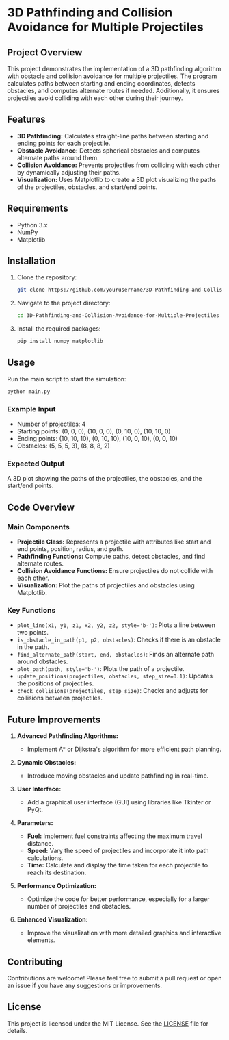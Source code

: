# 3D Pathfinding and Collision Avoidance for Multiple Projectiles

## Project Overview

This project demonstrates the implementation of a 3D pathfinding algorithm with obstacle and collision avoidance for multiple projectiles. The program calculates paths between starting and ending coordinates, detects obstacles, and computes alternate routes if needed. Additionally, it ensures projectiles avoid colliding with each other during their journey.



## Features

- **3D Pathfinding:** Calculates straight-line paths between starting and ending points for each projectile.
- **Obstacle Avoidance:** Detects spherical obstacles and computes alternate paths around them.
- **Collision Avoidance:** Prevents projectiles from colliding with each other by dynamically adjusting their paths.
- **Visualization:** Uses Matplotlib to create a 3D plot visualizing the paths of the projectiles, obstacles, and start/end points.

## Requirements

- Python 3.x
- NumPy
- Matplotlib

## Installation

1. Clone the repository:
    ```bash
    git clone https://github.com/yourusername/3D-Pathfinding-and-Collision-Avoidance-for-Multiple-Projectiles.git
    ```
2. Navigate to the project directory:
    ```bash
    cd 3D-Pathfinding-and-Collision-Avoidance-for-Multiple-Projectiles
    ```
3. Install the required packages:
    ```bash
    pip install numpy matplotlib
    ```

## Usage

Run the main script to start the simulation:
```bash
python main.py
```

### Example Input

- Number of projectiles: 4
- Starting points: (0, 0, 0), (10, 0, 0), (0, 10, 0), (10, 10, 0)
- Ending points: (10, 10, 10), (0, 10, 10), (10, 0, 10), (0, 0, 10)
- Obstacles: (5, 5, 5, 3), (8, 8, 8, 2)

### Expected Output

A 3D plot showing the paths of the projectiles, the obstacles, and the start/end points.

## Code Overview

### Main Components

- **Projectile Class:** Represents a projectile with attributes like start and end points, position, radius, and path.
- **Pathfinding Functions:** Compute paths, detect obstacles, and find alternate routes.
- **Collision Avoidance Functions:** Ensure projectiles do not collide with each other.
- **Visualization:** Plot the paths of projectiles and obstacles using Matplotlib.

### Key Functions

- `plot_line(x1, y1, z1, x2, y2, z2, style='b-')`: Plots a line between two points.
- `is_obstacle_in_path(p1, p2, obstacles)`: Checks if there is an obstacle in the path.
- `find_alternate_path(start, end, obstacles)`: Finds an alternate path around obstacles.
- `plot_path(path, style='b-')`: Plots the path of a projectile.
- `update_positions(projectiles, obstacles, step_size=0.1)`: Updates the positions of projectiles.
- `check_collisions(projectiles, step_size)`: Checks and adjusts for collisions between projectiles.

## Future Improvements

1. **Advanced Pathfinding Algorithms:**
   - Implement A* or Dijkstra's algorithm for more efficient path planning.

2. **Dynamic Obstacles:**
   - Introduce moving obstacles and update pathfinding in real-time.

3. **User Interface:**
   - Add a graphical user interface (GUI) using libraries like Tkinter or PyQt.

4. **Parameters:**
   - **Fuel:** Implement fuel constraints affecting the maximum travel distance.
   - **Speed:** Vary the speed of projectiles and incorporate it into path calculations.
   - **Time:** Calculate and display the time taken for each projectile to reach its destination.

5. **Performance Optimization:**
   - Optimize the code for better performance, especially for a larger number of projectiles and obstacles.

6. **Enhanced Visualization:**
   - Improve the visualization with more detailed graphics and interactive elements.

## Contributing

Contributions are welcome! Please feel free to submit a pull request or open an issue if you have any suggestions or improvements.

## License

This project is licensed under the MIT License. See the [LICENSE](LICENSE) file for details.


